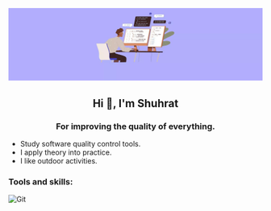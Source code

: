 ![Header](https://github.com/Realboy116/Realboy116/blob/main/files/rm5.jpg)

<h2 align="center"> Hi 🤚, I'm <strong>Shuhrat</strong></h2>
<h3 align="center">For improving the quality of everything.</h3>

- Study software quality control tools.
- I apply theory into practice.
- I like outdoor activities.

### Tools and skills:

![Git](68747470733a2f2f696d672e736869656c64732e696f2f62616467652f4769742d3130313031303f7374796c653d666f722d7468652d6261646765266c6f676f3d676974)
